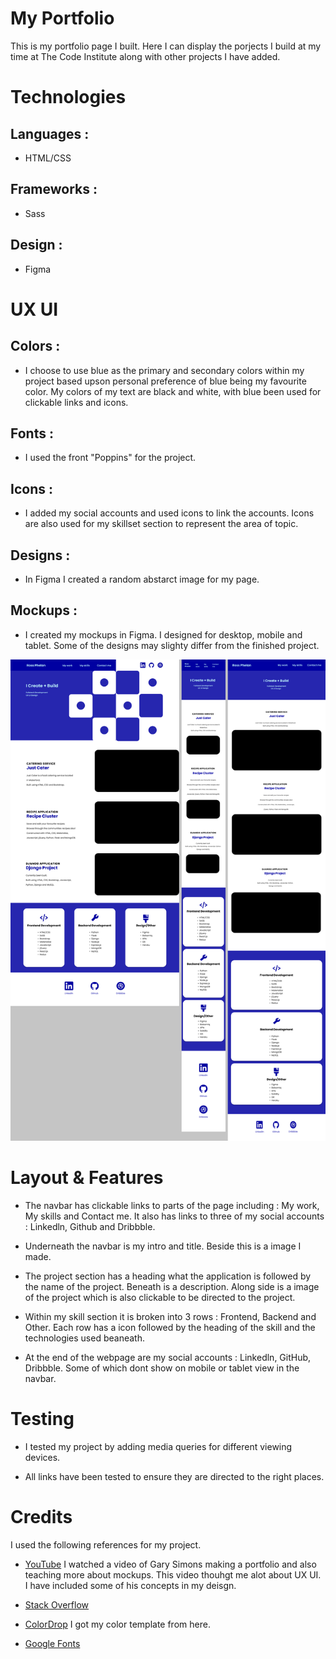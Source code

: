 # My Portfolio

This is my portfolio page I built. Here I can display the porjects I build at my time at The Code Institute along with other projects I have added.

# Technologies

## Languages :

- HTML/CSS

## Frameworks :

- Sass

## Design :

- Figma

# UX UI

## Colors :

- I choose to use blue as the primary and secondary colors within my project based upson personal preference of blue being my favourite color. My colors of my text are black and white, with blue been used for clickable links and icons.

## Fonts :

- I used the front "Poppins" for the project.

## Icons :

- I added my social accounts and used icons to link the accounts. Icons are also used for my skillset section to represent the area of topic.

## Designs :

- In Figma I created a random abstarct image for my page.

## Mockups :

- I created my mockups in Figma. I designed for desktop, mobile and tablet. Some of the designs may slighty differ from the finished project.

![Mockup](images/mockups.png)

# Layout & Features

- The navbar has clickable links to parts of the page including : My work, My skills and Contact me. It also has links to three of my social accounts : Linkedln, Github and Dribbble.

- Underneath the navbar is my intro and title. Beside this is a image I made.

- The project section has a heading what the application is followed by the name of the project. Beneath is a description. Along side is a image of the project which is also clickable to be directed to the project.

- Within my skill section it is broken into 3 rows : Frontend, Backend and Other. Each row has a icon followed by the heading of the skill and the technologies used beaneath.

* At the end of the webpage are my social accounts : Linkedln, GitHub, Dribbble. Some of which dont show on mobile or tablet view in the navbar.

# Testing

- I tested my project by adding media queries for different viewing devices.

- All links have been tested to ensure they are directed to the right places.

# Credits

I used the following references for my project.

- [YouTube](https://www.youtube.com/watch?v=9iUJJHEIpls) I watched a video of Gary Simons making a portfolio and also teaching more about mockups. This video thouhgt me alot about UX UI. I have included some of his concepts in my deisgn.

- [Stack Overflow](https://stackoverflow.com/)

- [ColorDrop](https://colordrop.io/popular/) I got my color template from here.

- [Google Fonts](https://fonts.google.com/)
